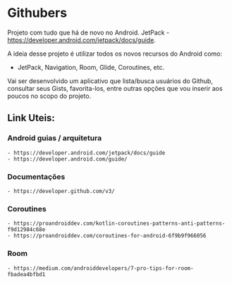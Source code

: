 # Githubers

Projeto com tudo que há de novo no Android. JetPack - https://developer.android.com/jetpack/docs/guide. 

A ideia desse projeto é utilizar todos os novos recursos do Android como:
- JetPack, Navigation, Room, Glide, Coroutines, etc.

Vai ser desenvolvido um aplicativo que lista/busca usuários do Github, consultar seus Gists, favorita-los,
entre outras opções que vou inserir aos poucos no scopo do projeto.

## Link Uteis:

### Android guias / arquitetura
    - https://developer.android.com/jetpack/docs/guide
    - https://developer.android.com/guide/

### Documentações
    - https://developer.github.com/v3/

### Coroutines
    - https://proandroiddev.com/kotlin-coroutines-patterns-anti-patterns-f9d12984c68e
    - https://proandroiddev.com/coroutines-for-android-6f9b9f966056

### Room
    - https://medium.com/androiddevelopers/7-pro-tips-for-room-fbadea4bfbd1
